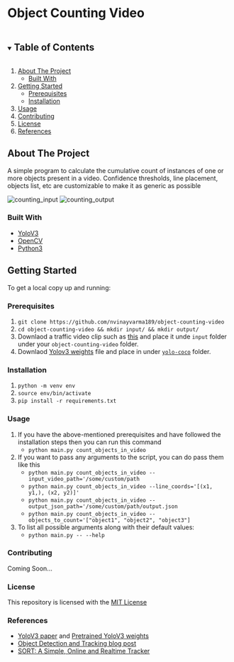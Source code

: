 
# Object Counting Video

<!-- TABLE OF CONTENTS -->
<details open="open">
  <summary><h2 style="display: inline-block">Table of Contents</h2></summary>
  <ol>
    <li>
      <a href="#about-the-project">About The Project</a>
      <ul>
        <li><a href="#built-with">Built With</a></li>
      </ul>
    </li>
    <li>
      <a href="#getting-started">Getting Started</a>
      <ul>
        <li><a href="#prerequisites">Prerequisites</a></li>
        <li><a href="#installation">Installation</a></li>
      </ul>
    </li>
    <li><a href="#usage">Usage</a></li>
    <li><a href="#contributing">Contributing</a></li>
    <li><a href="#license">License</a></li>
    <li><a href="#references">References</a></li>
  </ol>
</details>


<!-- ABOUT THE PROJECT -->
## About The Project
  A simple program to calculate the cumulative count of instances of one or more objects present in a video. Confidence thresholds, line placement, objects list, etc are customizable to make it as generic as possible
  
![counting_input](https://user-images.githubusercontent.com/30727381/123505490-0189db80-d67d-11eb-9c0f-9077c470fa08.png)
![counting_output](https://user-images.githubusercontent.com/30727381/123505493-051d6280-d67d-11eb-94d5-cce437d10b8b.png)




### Built With

* [YoloV3](https://arxiv.org/abs/1804.02767)
* [OpenCV](https://opencv.org/)
* [Python3](https://www.python.org/)

<!-- GETTING STARTED -->
## Getting Started

To get a local copy up and running:

### Prerequisites

1. `git clone https://github.com/nvinayvarma189/object-counting-video`
2. `cd object-counting-video && mkdir input/ && mkdir output/` 
3. Downlaod a traffic video clip such as [this](https://www.youtube.com/watch?v=jjlBnrzSGjc) and place it unde `input` folder under your `object-counting-video` folder.
4. Downlaod [Yolov3 weights](https://pjreddie.com/media/files/yolov3.weights) file and place in under [`yolo-coco`](https://github.com/nvinayvarma189/object-counting-video/tree/main/yolo-coco) folder.


### Installation

1. `python -m venv env`
2. `source env/bin/activate`
3. `pip install -r requirements.txt`

### Usage

1. If you have the above-mentioned prerequisites and have followed the installation steps then you can run this command 
      - `python main.py count_objects_in_video`
2. If you want to pass any arguments to the script, you can do pass them like this
      - `python main.py count_objects_in_video --input_video_path='/some/custom/path`
      - `python main.py count_objects_in_video --line_coords='[(x1, y1,), (x2, y2)]'`
      - `python main.py count_objects_in_video --output_json_path='/some/custom/path/output.json`
      - `python main.py count_objects_in_video --objects_to_count='["object1", "object2", "object3"]`
3. To list all possible arguments along with their default values:
      - `python main.py -- --help`

### Contributing

Coming Soon...

### License

This repository is licensed with the [MIT License](https://github.com/nvinayvarma189/object-counting-video/blob/main/LICENSE)

### References

- [YoloV3 paper](https://arxiv.org/abs/1804.02767) and [Pretrained YoloV3 weights](https://pjreddie.com/media/files/yolov3.weights)
- [Object Detection and Tracking blog post](https://towardsdatascience.com/object-detection-and-tracking-in-pytorch-b3cf1a696a98)
- [SORT: A Simple, Online and Realtime Tracker](https://github.com/abewley/sort/blob/master/sort.py)

